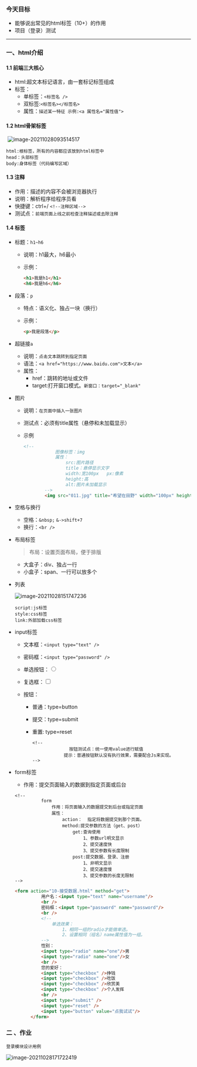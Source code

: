 ### 今天目标

- 能够说出常见的html标签（10+）的作用
- 项目（登录）测试

---

### 一、html介绍

#### 1.1 前端三大核心

- html:超文本标记语言，由一套标记标签组成
- 标签：
  - 单标签：`<标签名 />`
  - 双标签:`<标签名></标签名>`
  - 属性：`描述某一特征 示例:<a 属性名="属性值">`

#### 1.2 html骨架标签

​	![image-20211028093514517](img/image-20211028093514517.png)

```
html:根标签，所有的内容都应该放到html标签中
head：头部标签
body:身体标签（代码编写区域）
```

#### 1.3 注释

- 作用：描述的内容不会被浏览器执行
- 说明：解析程序给程序员看
- 快捷键：ctrl+/ `<!--注释区域-->`
- 测试点：`前端页面上线之前检查注释描述或去除注释`

#### 1.4 标签

- 标题：`h1~h6`

  - 说明：h1最大，h6最小

  - 示例：

    ```html
    <h1>我是h1</h1>
    <h6>我是h6</h6>
    ```

- 段落：`p`

  - 特点：语义化、独占一块（换行）

  - 示例：

    ```html
    <p>我是段落</p>
    ```

- 超链接`a`
  - 说明：`点击文本跳转到指定页面`
  - 语法：`<a href="https://www.baidu.com">文本</a>`
  - 属性：
    - href：跳转的地址或文件
    - target:打开窗口模式。`新窗口：target="_blank"`

- 图片

  - 说明：`在页面中插入一张图片`

  - 测试点：必须有title属性（悬停和未加载显示）

  - 示例

    ```html
    <!--
    			图像标签：img
    			属性：
    				src:图片路径
    				title：悬停显示文字
    				width:宽100px   px:像素
    				height:高 
    				alt:图片未加载显示
    		-->
    		<img src="011.jpg" title="希望在田野" width="100px" height="200px" alt="此处有一张田野照片"/>
    ```

- 空格与换行

  - 空格：`&nbsp;`     `&->shift+7`
  - 换行：`<br />`

- 布局标签

  > 布局：设置页面布局，便于排版

  - 大盒子：div、独占一行
  - 小盒子：span、一行可以放多个

- 列表

  ![image-20211028151747236](img/image-20211028151747236.png)

  ```yacas
  script:js标签
  style:css标签
  link:外部加载css标签
  ```

- input标签

  - 文本框：`<input type="text" />`
  - 密码框：`<input type="password" />`

  - 单选按钮：<input type="radio">

  - 复选框：<input type="checkbox">

  - 按钮：

    - 普通：type=button

    - 提交：type=submit

    - 重置: type=reset

      ```yacas
      <!--
      				按钮测试点：统一使用value进行赋值
      			  提示：普通按钮默认没有执行效果，需要配合Js来实现。
      -->
      ```

- form标签

  - 作用：提交页面输入的数据到指定页面或后台

  ```yacas
  <!--
  			form
  				作用：将页面输入的数据提交到后台或指定页面
  				属性：
  					action：  指定将数据提交到那个页面。
  					method:提交参数的方法（get、post）
  						get:查询使用
  							1、参数url明文显示
  							2、提交速度快
  							3、提交参数有长度限制
  						post:提交数据、登录、注册
  							1、非明文显示
  							2、提交速度慢
  							3、提交参数的长度无限制
  -->
  ```

  ```html
  <form action="10-接受数据.html" method="get">
  			用户名：<input type="text" name="username"/>
  			<br />
  			密码框：<input type="password" name="password"/>
  			<br />
  			<!--
  				单选效果：
  					1、相同一组的radio才能做单选。
  					2、设置相同（组名）name属性值为一组。
  			-->
  			性别：
  			<input type="radio" name="one"/>男
  			<input type="radio" name="one"/>女
  			<br />
  			您的爱好：
  			<input type="checkbox" />挣钱
  			<input type="checkbox" />吃饭
  			<input type="checkbox" />欣赏美
  			<input type="checkbox" />个人发挥
  			<br />
  			<input type="submit" />
  			<input type="reset" />
  			<input type="button" value="点我试试"/>
  		</form>
  ```

### 二 、作业

```
登录模块设计用例
```

![image-20211028171722419](img/image-20211028171722419.png)

